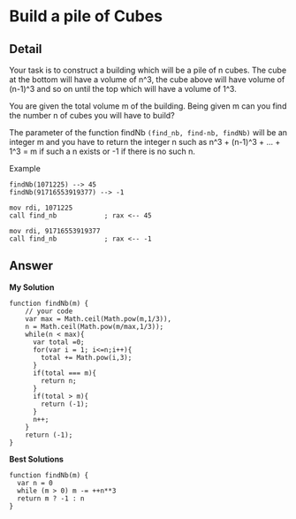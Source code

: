 # Build a pile of Cubes
## Detail
Your task is to construct a building which will be a pile of n cubes. The cube at the bottom will have a volume of n^3, the cube above will have volume of (n-1)^3 and so on until the top which will have a volume of 1^3.

You are given the total volume m of the building. Being given m can you find the number n of cubes you will have to build?

The parameter of the function findNb `(find_nb, find-nb, findNb)` will be an integer m and you have to return the integer n such as n^3 + (n-1)^3 + ... + 1^3 = m if such a n exists or -1 if there is no such n.

Example
```
findNb(1071225) --> 45
findNb(91716553919377) --> -1

mov rdi, 1071225
call find_nb            ; rax <-- 45

mov rdi, 91716553919377
call find_nb            ; rax <-- -1
```

## Answer
**My Solution**
```
function findNb(m) {
    // your code
    var max = Math.ceil(Math.pow(m,1/3)),
    n = Math.ceil(Math.pow(m/max,1/3));
    while(n < max){
      var total =0;
      for(var i = 1; i<=n;i++){
        total += Math.pow(i,3);
      }
      if(total === m){
        return n;
      }
      if(total > m){
        return (-1);
      }
      n++;
    }
    return (-1);
}
```
**Best Solutions**
```
function findNb(m) {
  var n = 0
  while (m > 0) m -= ++n**3
  return m ? -1 : n
}
```
